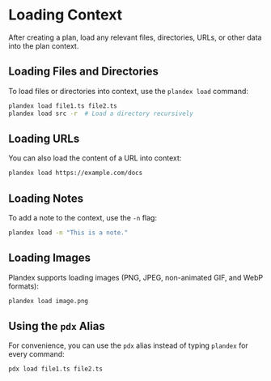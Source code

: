 # Loading Context

After creating a plan, load any relevant files, directories, URLs, or other data into the plan context.

## Loading Files and Directories

To load files or directories into context, use the `plandex load` command:

```bash
plandex load file1.ts file2.ts
plandex load src -r  # Load a directory recursively
```

## Loading URLs

You can also load the content of a URL into context:

```bash
plandex load https://example.com/docs
```

## Loading Notes

To add a note to the context, use the `-n` flag:

```bash
plandex load -n "This is a note."
```

## Loading Images

Plandex supports loading images (PNG, JPEG, non-animated GIF, and WebP formats):

```bash
plandex load image.png
```

## Using the `pdx` Alias

For convenience, you can use the `pdx` alias instead of typing `plandex` for every command:

```bash
pdx load file1.ts file2.ts
```

